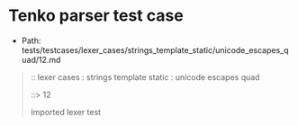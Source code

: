 # Tenko parser test case

- Path: tests/testcases/lexer_cases/strings_template_static/unicode_escapes_quad/12.md

> :: lexer cases : strings template static : unicode escapes quad
>
> ::> 12
>
> Imported lexer test
>
> <template pure> unclosed strings with incomplete unicode escapes

## FAIL

## Input

`````js
`\uab
`````

## Output

_Note: the whole output block is auto-generated. Manual changes will be overwritten!_

Below follow outputs in four parsing modes: sloppy mode, strict mode script goal, module goal, web compat mode (always sloppy).

Note that the output parts are auto-generated by the test runner to reflect actual result.

### Sloppy mode

Parsed with script goal and as if the code did not start with strict mode header.

`````
throws: Lexer error!
    Not enough characters left for a proper unicode escape

`\uab
^------- error
`````

### Strict mode

Parsed with script goal but as if it was starting with `"use strict"` at the top.

_Output same as sloppy mode._

### Module goal

Parsed with the module goal.

_Output same as sloppy mode._

### Web compat mode

Parsed in sloppy script mode but with the web compat flag enabled.

_Output same as sloppy mode._
